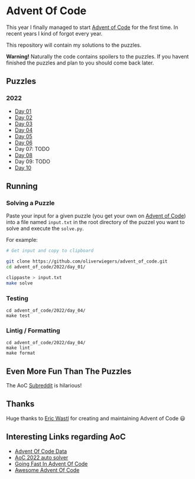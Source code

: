 # Advent Of Code

This year I finally managed to start [Advent of Code](https://adventofcode.com/)
for the first time. In recent years I kind of forgot every year.

This repository will contain my solutions to the puzzles.

**Warning!** Naturally the code contains spoilers to the puzzles. If you havent
finished the puzzles and plan to you should come back later.

## Puzzles

### 2022

- [Day 01](./2022/day_01)
- [Day 02](./2022/day_02)
- [Day 03](./2022/day_03)
- [Day 04](./2022/day_04)
- [Day 05](./2022/day_05)
- [Day 06](./2022/day_06)
- Day 07: TODO
- [Day 08](./2022/day_08)
- Day 09: TODO
- [Day 10](./2022/day_10)

## Running

### Solving a Puzzle

Paste your input for a given puzzle (you get your own on
[Advent of Code](https://adventofcode.com/)) into a file named `input.txt` in
the root directory of the puzzel you want to solve and execute the `solve.py`.

For example:

```bash
# Get input and copy to clipboard

git clone https://github.com/oliverwiegers/advent_of_code.git
cd advent_of_code/2022/day_01/

clippaste > input.txt
make solve
```

### Testing

```
cd advent_of_code/2022/day_04/
make test
```

### Lintig / Formatting

```
cd advent_of_code/2022/day_04/
make lint
make format
```

## Even More Fun Than The Puzzles

The AoC [Subreddit](https://www.reddit.com/r/adventofcode/) is hilarious!

## Thanks

Huge thanks to [Eric Wastl](https://github.com/topaz) for creating and
maintaining Advent of Code :smiley:

## Interesting Links regarding AoC

- [Advent Of Code Data](https://github.com/wimglenn/advent-of-code-data)
- [AoC 2022 auto solver](https://github.com/ostwilkens/aoc2022)
- [Going Fast In Advent Of Code](https://kevinyap.ca/2019/12/going-fast-in-advent-of-code/)
- [Awesome Advent Of Code](https://github.com/Bogdanp/awesome-advent-of-code)
